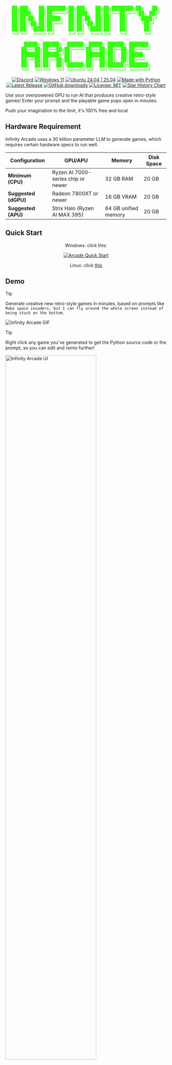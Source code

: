 
<pre align="center" style="color: #39FF14;">
██╗███╗   ██╗███████╗██╗███╗   ██╗██╗████████╗██╗   ██╗
██║████╗  ██║██╔════╝██║████╗  ██║██║╚══██╔══╝╚██╗ ██╔╝
██║██╔██╗ ██║█████╗  ██║██╔██╗ ██║██║   ██║    ╚████╔╝ 
██║██║╚██╗██║██╔══╝  ██║██║╚██╗██║██║   ██║     ╚██╔╝  
██║██║ ╚████║██║     ██║██║ ╚████║██║   ██║      ██║   
╚═╝╚═╝  ╚═══╝╚═╝     ╚═╝╚═╝  ╚═══╝╚═╝   ╚═╝      ╚═╝   

 █████╗ ██████╗  ██████╗ █████╗ ██████╗ ███████╗
██╔══██╗██╔══██╗██╔════╝██╔══██╗██╔══██╗██╔════╝
███████║██████╔╝██║     ███████║██║  ██║█████╗  
██╔══██║██╔══██╗██║     ██╔══██║██║  ██║██╔══╝  
██║  ██║██║  ██║╚██████╗██║  ██║██████╔╝███████╗
╚═╝  ╚═╝╚═╝  ╚═╝ ╚═════╝╚═╝  ╚═╝╚═════╝ ╚══════╝
</pre>

<p align="center">
  <a href="https://discord.gg/5xXzkMu8Zk">
    <img src="https://img.shields.io/badge/Discord-7289DA?logo=discord&logoColor=white" alt="Discord" /></a>
  <a href="docs/README.md#installation" title="Check out our instructions">
    <img src="https://img.shields.io/badge/Windows-11-0078D6?logo=windows&logoColor=white" alt="Windows 11" /></a>
  <a href="https://lemonade-server.ai/#linux" title="Ubuntu 24.04 & 25.04 Supported">
    <img src="https://img.shields.io/badge/Ubuntu-24.04%20%7C%2025.04-E95420?logo=ubuntu&logoColor=white" alt="Ubuntu 24.04 | 25.04" /></a>
  <a href="#installation" title="Check out our instructions">
    <img src="https://img.shields.io/badge/Python-3.10--3.13-blue?logo=python&logoColor=white" alt="Made with Python" /></a>
  <a href="https://github.com/lemonade-sdk/lemonade-arcade/releases/latest" title="Download the latest release">
    <img src="https://img.shields.io/github/v/release/lemonade-sdk/lemonade-arcade?include_prereleases" alt="Latest Release" /></a>
  <a href="https://tooomm.github.io/github-release-stats/?username=lemonade-sdk&repository=lemonade-arcade">
    <img src="https://img.shields.io/github/downloads/lemonade-sdk/lemonade-arcade/total.svg" alt="GitHub downloads" /></a>
  <a href="https://github.com/lemonade-sdk/lemonade-arcade/blob/main/LICENSE">
    <img src="https://img.shields.io/badge/License-MIT-yellow.svg" alt="License: MIT" /></a>
  <a href="https://star-history.com/#lemonade-sdk/lemonade-arcade">
    <img src="https://img.shields.io/badge/Star%20History-View-brightgreen" alt="Star History Chart" /></a>
</p>

Use your overpowered GPU to run AI that produces creative retro-style games! Enter your prompt and the playable game pops open in minutes.

Push your imagination to the limit, it's 100% free and local.


## Hardware Requirement

Infinity Arcade uses a 30 billion parameter LLM to generate games, which requires certain hardware specs to run well.

| Configuration | GPU/APU | Memory | Disk Space |
|---------------|---------|---------|---------|
| **Minimum (CPU)** | Ryzen AI 7000-series chip or newer | 32 GB RAM | 20 GB |
| **Suggested (dGPU)** | Radeon 7800XT or newer | 16 GB VRAM | 20 GB |
| **Suggested (APU)** | Strix Halo (Ryzen AI MAX 395) | 64 GB unified memory | 20 GB |

## Quick Start


<p align="center">Windows: click this:</p>
<p align="center">
   <a href="https://github.com/lemonade-sdk/lemonade-arcade/releases/latest/download/InfinityArcade.exe"><img src=https://github.com/lemonade-sdk/assets/blob/main/arcade/exe_icon.png?raw=true alt="Arcade Quick Start"/></a>
</p>

<p align="center">
   Linux: click <a href="#linux-and-windows-devs">this</a>
</p>

## Demo

> [!TIP]
> Generate creative new retro-style games in minutes, based on prompts like `Make space invaders, but I can fly around the whole screen instead of being stuck on the bottom.`

![Infinity Arcade GIF](https://github.com/lemonade-sdk/assets/blob/main/arcade/space_invaders_x.gif?raw=true)

> [!TIP]
> Right click any game you've generated to get the Python source code or the prompt, so you can edit and remix further!


<img src="https://github.com/lemonade-sdk/assets/blob/main/arcade/home2.png?raw=true" alt="Infinity Arcade UI" width="75%">

> [!TIP]
> Everything you need to run an LLM on your GPU is automatically set up for you.

<img src="https://github.com/lemonade-sdk/assets/blob/main/arcade/setup.png?raw=true" alt="Infinity Arcade setup" width="50%">

## Overview

Infinity Arcade combines the convenience of a ChatGPT-like interface with the concept of a game emulator. Instead of emulating existing games, it uses LLMs (served by [Lemonade](https://github.com/lemonade-sdk/lemonade)) to generate completely new games based on your prompts, then lets you play them instantly.

## Features

- **Lemonade integration**: automatically connects to Lemonade Server and has access to any Lemonade LLM.
- **AI Game Generation**: Describe a game concept and watch as an LLM creates a playable Python game.
- **Game Library**: All generated games are saved and can be replayed anytime.
- **Easy Management**: View game source code, copy prompts for remixing, and delete games you don't want with a simple click.

## Installation

### Windows

Navigate to the [Releases page](https://github.com/lemonade-sdk/lemonade-arcade/releases), download the .exe, and get started!

### Linux (and Windows Devs)

From PyPI (recommended):

```bash
pip install infinity-arcade
infinity-arcade
```

From Source:

1. Clone this repository:
   ```bash
   git clone https://github.com/lemonade-sdk/lemonade-arcade
   cd lemonade-arcade
   ```

2. Install the package:
   ```bash
   pip install -e .
   ```

3. Run it:
   ```bash
   infinity-arcade
   ```

## Architecture

### Game Generation

Games are generated with the following constraints:
- Pure Python using the pygame library only.
- No external images, sounds, or asset files.
- Complete and playable with proper game mechanics.
- Proper event handling and game loops.
- Visual appeal using pygame's built-in drawing functions.

> Note: LLMs are imperfect, and may fail to generate the game you asked for or fail to generate a functioning game at all.

### Game Cache

Games are cached under the `.infinity-arcade` folder in your home directory.

```
~/.infinity-arcade/
└── games/
    ├── metadata.json    # Game titles and descriptions
    ├── abc12345.py      # Generated game files
    └── xyz67890.py
```

## Troubleshooting

### "Server Offline" Status
- Ensure Lemonade Server is running on `http://localhost:8000`.
- Check that you have models installed in Lemonade Server by opening the model manager: http://localhost:8000/#model-management.
- Visit [lemonade-server.ai](https://lemonade-server.ai) for setup instructions.

### Game Won't Launch
- Check the generated code for any syntax errors.
- Try regenerating the game with a more specific prompt.

### Generation Failures
- Try a simpler game concept.
- Make sure your selected model supports code generation.
- Check the `infinity-arcade` and Lemonade Server logs for errors.

## Examples

Here are some example prompts that work well:

- **Classic Games**: "pong", "tetris", "pacman maze game", "asteroids"
- **Variations**: "snake but food teleports", "breakout with power-ups", "flappy bird in space"
- **Original Ideas**: "catching falling stars", "color matching puzzle", "maze with moving walls"

## Contributing

Contributions are welcome! Feel free to:
- Share interesting game prompts and results by opening an issue!
- Report bugs or request features via GitHub issues.
- Submit pull requests for improvements.


## License and Attribution

This project is licensed under the [MIT license](./LICENSE). It was built with Python with ❤️ for the gaming and LLM communities. It is built on the shoulders of many great open source tools, including llama.cpp, Hugging Face Hub, and OpenAI API.

Most of the code for this project was generated by Claude Sonnet 4.

## Maintainer

This project is maintained by @jeremyfowers.


<!--Copyright (c) 2025 AMD-->
